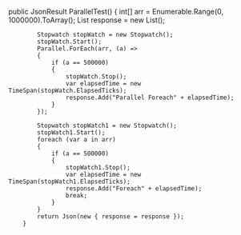   public JsonResult ParallelTest()
        {
            int[] arr = Enumerable.Range(0, 1000000).ToArray();
            List<string> response = new List<string>();

            Stopwatch stopWatch = new Stopwatch();
            stopWatch.Start();
            Parallel.ForEach(arr, (a) =>
            {
                if (a == 500000)
                {
                    stopWatch.Stop();
                    var elapsedTime = new TimeSpan(stopWatch.ElapsedTicks);
                    response.Add("Parallel Foreach" + elapsedTime);
                }
            });

            Stopwatch stopWatch1 = new Stopwatch();
            stopWatch1.Start();
            foreach (var a in arr)
            {
                if (a == 500000)
                {
                    stopWatch1.Stop();
                    var elapsedTime = new TimeSpan(stopWatch1.ElapsedTicks);
                    response.Add("Foreach" + elapsedTime);
                    break;
                }
            }
            return Json(new { response = response });
        }
